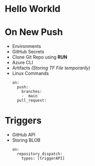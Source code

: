 # Hello Workld


# On New Push
-   Environments
-   GitHub Secrets
-   Clone Git Repo using **RUN**
-   Azure CLI
-   Artifacts *(Storing TF File temporarily)*
-   Linux Commands
    ```
    on:
      push:
        branches:
        -  main
      pull_request:
    ```

# Triggers
-   GitHub API
-   Storing BLOB
    ```
    on:
      repository_dispatch:
        types: [triggerAPI]
    ```
